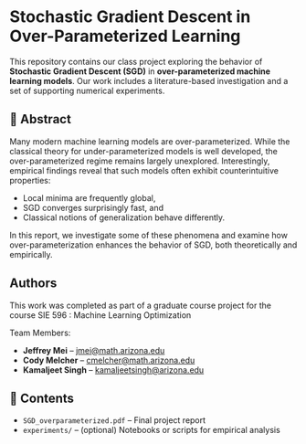 # Stochastic Gradient Descent in Over-Parameterized Learning

This repository contains our class project exploring the behavior of **Stochastic Gradient Descent (SGD)** in **over-parameterized machine learning models**. Our work includes a literature-based investigation and a set of supporting numerical experiments.

## 📄 Abstract

Many modern machine learning models are over-parameterized. While the classical theory for under-parameterized models is well developed, the over-parameterized regime remains largely unexplored. Interestingly, empirical findings reveal that such models often exhibit counterintuitive properties:  
- Local minima are frequently global,  
- SGD converges surprisingly fast, and  
- Classical notions of generalization behave differently.  

In this report, we investigate some of these phenomena and examine how over-parameterization enhances the behavior of SGD, both theoretically and empirically.

## Authors

This work was completed as part of a graduate course project for the course SIE 596 : Machine Learning Optimization

Team Members:
- **Jeffrey Mei** – [jmei@math.arizona.edu](mailto:jmei@math.arizona.edu)  
- **Cody Melcher** – [cmelcher@math.arizona.edu](mailto:cmelcher@math.arizona.edu)  
- **Kamaljeet Singh** – [kamaljeetsingh@arizona.edu](mailto:kamaljeetsingh@arizona.edu)


## 📁 Contents

- `SGD_overparameterized.pdf` – Final project report  
- `experiments/` – (optional) Notebooks or scripts for empirical analysis  




